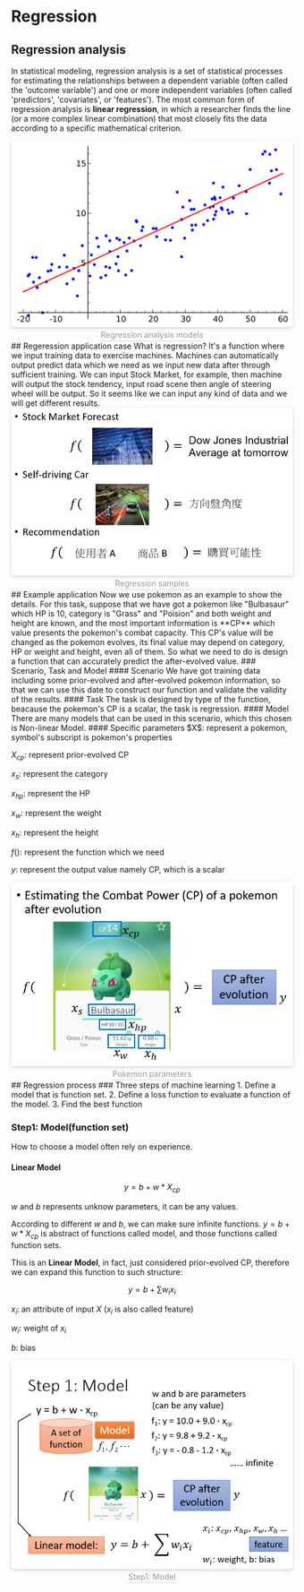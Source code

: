# Regression
## Regression analysis
In statistical modeling, regression analysis is a set of statistical processes for estimating the relationships between a dependent variable (often called the 'outcome variable') and one or more independent variables (often called 'predictors', 'covariates', or 'features'). The most common form of regression analysis is **linear regression**, in which a researcher finds the line (or a more complex linear combination) that most closely fits the data according to a specific mathematical criterion. 
<center>
    <img style="border-radius: 0.3125em;
    box-shadow: 0 2px 4px 0 rgba(34,36,38,.12),0 2px 10px 0 rgba(34,36,38,.08);" 
    src="https://raw.githubusercontent.com/KKKiona/Gallery/master/2020-07-02-12-30/regression-model.png">
    <br>
    <div style="color:orange; border-bottom: 1px solid #d9d9d9;
    display: inline-block;
    color: #999;
    padding: 2px;">Regression analysis models</div>
</center>
## Regeression application case
What is regression? It's a function where we input training data to exercise machines. Machines can automatically output predict data which we need as we input new data after through sufficient training. We can input Stock Market, for example, then machine will output the stock tendency, input road scene then angle of steering wheel will be output. So it seems like we can input any kind of data and we will get different results.
<center>
    <img style="border-radius: 0.3125em;
    box-shadow: 0 2px 4px 0 rgba(34,36,38,.12),0 2px 10px 0 rgba(34,36,38,.08);" 
    src="https://raw.githubusercontent.com/KKKiona/Gallery/master/2020-07-02-12-30/regression-samples.png">
    <br>
    <div style="color:orange; border-bottom: 1px solid #d9d9d9;
    display: inline-block;
    color: #999;
    padding: 2px;">Regression samples</div>
</center>
## Example application
Now we use pokemon as an example to show the details. For this task, suppose that we have got a pokemon like "Bulbasaur" which HP is 10, category is "Grass" and "Poision" and both weight and height are known, and the most important information is **CP** which value  presents the pokemon's combat capacity. This CP's value will be changed as the pokemon evolves, its final value may depend on category, HP or weight and height, even all of them. So what we need to do is design a function that can accurately predict the after-evolved value.
### Scenario, Task and Model
#### Scenario
We have got training data including some prior-evolved and after-evolved pokemon information, so that we can use this date to construct our function and validate the validity of the results.
#### Task
The task is designed by type of the function, beacause the pokemon's CP is a scalar, the task is regression.
#### Model
There are many models that can be used in this scenario, which this chosen is Non-linear Model.
#### Specific parameters
$X$: represent a pokemon, symbol's subscript is pokemon's properties

$X_{cp}$: represent prior-evolved CP

$x_{s}$: represent the category

$x_{hp}$: represent the HP

$x_{w}$: represent the weight

$x_{h}$: represent the height

$f()$: represent the function which we need

$y$: represent the output value namely CP, which is a scalar

<center>
    <img style="border-radius: 0.3125em;
    box-shadow: 0 2px 4px 0 rgba(34,36,38,.12),0 2px 10px 0 rgba(34,36,38,.08);" 
    src="https://raw.githubusercontent.com/KKKiona/Gallery/master/2020-07-02-12-30/pokemon-parameters.png">
    <br>
    <div style="color:orange; border-bottom: 1px solid #d9d9d9;
    display: inline-block;
    color: #999;
    padding: 2px;">Pokemon parameters</div>
</center>
## Regression process
### Three steps of machine learning
1. Define a model that is function set.
2. Define a loss function to evaluate a function of the model.
3. Find the best function

### Step1: Model(function set)
How to choose a model often rely on experience.
#### Linear Model
$$y=b+w*X_{cp}$$

$w$ and $b$ represents unknow parameters, it can be any values.

According to different $w$ and $b$, we can make sure infinite functions. $y=b+w*X_{cp}$ is abstract of functions called model, and those functions called function sets.

This is an **Linear Model**, in fact, just considered prior-evolved CP, therefore we can expand this function to such structure:

$$y=b+\sum w_{i}x_{i}$$

$x_{i}$: an attribute of input $X$ ($x_{i}$ is also called feature)

$w_{i}$: weight of $x_{i}$

$b$: bias

<center>
    <img style="border-radius: 0.3125em;
    box-shadow: 0 2px 4px 0 rgba(34,36,38,.12),0 2px 10px 0 rgba(34,36,38,.08);" 
    src="https://raw.githubusercontent.com/KKKiona/Gallery/master/2020-07-02-12-30/step1-model.png">
    <br>
    <div style="color:orange; border-bottom: 1px solid #d9d9d9;
    display: inline-block;
    color: #999;
    padding: 2px;">Step1: Model</div>
</center>